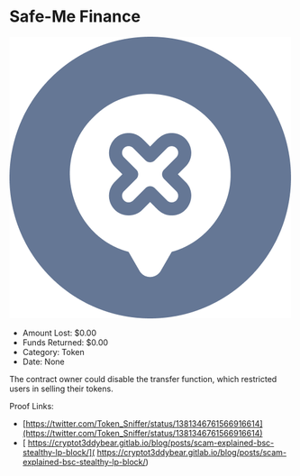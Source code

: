 # Safe-Me Finance
![Safe-Me Finance](/rektimages/Safe-Me-Finance.png)
- Amount Lost: $0.00
- Funds Returned: $0.00
- Category: Token
- Date: None

The contract owner could disable the transfer function, which restricted users in selling their tokens.


Proof Links:
- [https://twitter.com/Token_Sniffer/status/1381346761566916614](https://twitter.com/Token_Sniffer/status/1381346761566916614)
- [ https://cryptot3ddybear.gitlab.io/blog/posts/scam-explained-bsc-stealthy-lp-block/]( https://cryptot3ddybear.gitlab.io/blog/posts/scam-explained-bsc-stealthy-lp-block/)


